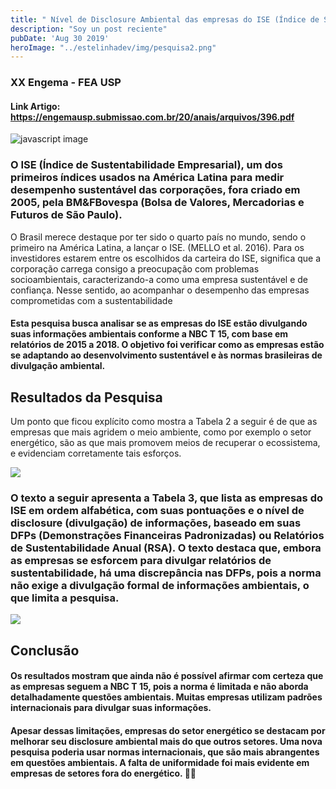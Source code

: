 ```yaml
---
title: " Nível de Disclosure Ambiental das empresas do ISE (Índice de Sustentabilidade Empresarial) : Uma análise dos últimos 5 anos"
description: "Soy un post reciente"
pubDate: 'Aug 30 2019'
heroImage: "../estelinhadev/img/pesquisa2.png"
---
```

### XX Engema - FEA USP 
#### Link Artigo: <a>https://engemausp.submissao.com.br/20/anais/arquivos/396.pdf<a/>

![javascript image](/estelinhadev/img/pesquisa2.jpg)

### O ISE (Índice de Sustentabilidade Empresarial), um dos primeiros índices usados na América Latina para medir desempenho sustentável das corporações, fora criado em 2005, pela BM&FBovespa (Bolsa de Valores, Mercadorias e Futuros de São Paulo). 

<p> O Brasil merece destaque por ter sido o quarto país no mundo, 
sendo o primeiro na América Latina, a lançar o ISE. (MELLO et al. 2016). 
Para os investidores estarem entre os escolhidos da carteira do ISE, significa que a 
corporação carrega consigo a preocupação com problemas socioambientais, caracterizando-a 
como uma empresa sustentável e de confiança. Nesse sentido, ao acompanhar o desempenho 
das empresas comprometidas com a sustentabilidade </p>

#### Esta pesquisa busca analisar se as empresas do ISE estão divulgando suas informações ambientais conforme a NBC T 15, com base em relatórios de 2015 a 2018. O objetivo foi verificar como as empresas estão se adaptando ao desenvolvimento sustentável e às normas brasileiras de divulgação ambiental.

## Resultados da Pesquisa

<p>Um ponto que ficou explícito como mostra a Tabela 2 a seguir é de que as empresas 
que mais agridem o meio ambiente, como por exemplo o setor energético, são as que mais 
promovem meios de recuperar o ecossistema, e evidenciam corretamente tais esforços.</p>

<img src='/estelinhadev/img/pesquisa1.png'>


 ### O texto a seguir apresenta a Tabela 3, que lista as empresas do ISE em ordem alfabética, com suas pontuações e o nível de disclosure (divulgação) de informações, baseado em suas DFPs (Demonstrações Financeiras Padronizadas) ou Relatórios de Sustentabilidade Anual (RSA). O texto destaca que, embora as empresas se esforcem para divulgar relatórios de sustentabilidade, há uma discrepância nas DFPs, pois a norma não exige a divulgação formal de informações ambientais, o que limita a pesquisa.


<img src='/estelinhadev/img/pesquisa3.png'>

## Conclusão

 #### Os resultados mostram que ainda não é possível afirmar com certeza que as empresas seguem a NBC T 15, pois a norma é limitada e não aborda detalhadamente questões ambientais. Muitas empresas utilizam padrões internacionais para divulgar suas informações.

#### Apesar dessas limitações, empresas do setor energético se destacam por melhorar seu disclosure ambiental mais do que outros setores. Uma nova pesquisa poderia usar normas internacionais, que são mais abrangentes em questões ambientais. A falta de uniformidade foi mais evidente em empresas de setores fora do energético. 🚀✨